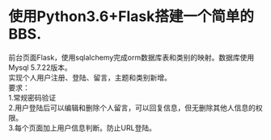 <html>
<body>
  <h1>使用Python3.6+Flask搭建一个简单的BBS.</h1>
前台页面Flask，使用sqlalchemy完成orm数据库表和类别的映射。数据库使用Mysql 5.7.22版本。</br>
实现个人用户注册、登陆、留言，主题和类别新增。</br>
要求：</br>
1.常规密码验证</br>
2.用户登陆后可以编辑和删除个人留言，可以回复信息，但无删除其他人信息的权限。</br>
3.每个页面加上用户信息判断。防止URL登陆。</br>

</body>
</html>
